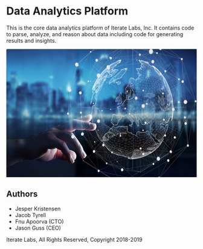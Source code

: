 # Data Analytics Platform
This is the core data analytics platform of Iterate Labs, Inc. It contains code to parse, analyze, and reason about
data including code for generating results and insights.

<img src="data_analytics.jpg" width="600" height="340" />

## Authors

+ Jesper Kristensen
+ Jacob Tyrell
+ Fnu Apoorva (CTO)
+ Jason Guss (CEO)

Iterate Labs, All Rights Reserved, Copyright 2018-2019

